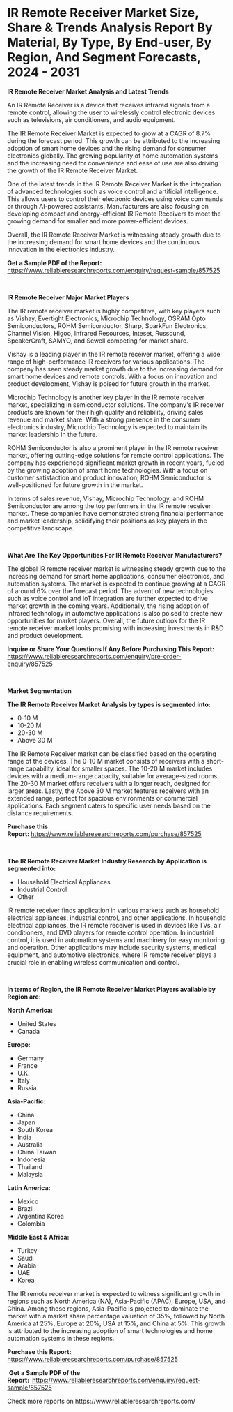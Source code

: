 <p><h1>IR Remote Receiver Market Size, Share & Trends Analysis Report By Material, By Type, By End-user, By Region, And Segment Forecasts, 2024 - 2031</h1></p><p><strong>IR Remote Receiver Market Analysis and Latest Trends</strong></p>
<p><p>An IR Remote Receiver is a device that receives infrared signals from a remote control, allowing the user to wirelessly control electronic devices such as televisions, air conditioners, and audio equipment.</p><p>The IR Remote Receiver Market is expected to grow at a CAGR of 8.7% during the forecast period. This growth can be attributed to the increasing adoption of smart home devices and the rising demand for consumer electronics globally. The growing popularity of home automation systems and the increasing need for convenience and ease of use are also driving the growth of the IR Remote Receiver Market.</p><p>One of the latest trends in the IR Remote Receiver Market is the integration of advanced technologies such as voice control and artificial intelligence. This allows users to control their electronic devices using voice commands or through AI-powered assistants. Manufacturers are also focusing on developing compact and energy-efficient IR Remote Receivers to meet the growing demand for smaller and more power-efficient devices.</p><p>Overall, the IR Remote Receiver Market is witnessing steady growth due to the increasing demand for smart home devices and the continuous innovation in the electronics industry.</p></p>
<p><strong>Get a Sample PDF of the Report:&nbsp;</strong> <a href="https://www.reliableresearchreports.com/enquiry/request-sample/857525">https://www.reliableresearchreports.com/enquiry/request-sample/857525</a></p>
<p>&nbsp;</p>
<p><strong>IR Remote Receiver Major Market Players</strong></p>
<p><p>The IR remote receiver market is highly competitive, with key players such as Vishay, Evertight Electronics, Microchip Technology, OSRAM Opto Semiconductors, ROHM Semiconductor, Sharp, SparkFun Electronics, Channel Vision, Higoo, Infrared Resources, Inteset, Russound, SpeakerCraft, SAMYO, and Sewell competing for market share.</p><p>Vishay is a leading player in the IR remote receiver market, offering a wide range of high-performance IR receivers for various applications. The company has seen steady market growth due to the increasing demand for smart home devices and remote controls. With a focus on innovation and product development, Vishay is poised for future growth in the market.</p><p>Microchip Technology is another key player in the IR remote receiver market, specializing in semiconductor solutions. The company's IR receiver products are known for their high quality and reliability, driving sales revenue and market share. With a strong presence in the consumer electronics industry, Microchip Technology is expected to maintain its market leadership in the future.</p><p>ROHM Semiconductor is also a prominent player in the IR remote receiver market, offering cutting-edge solutions for remote control applications. The company has experienced significant market growth in recent years, fueled by the growing adoption of smart home technologies. With a focus on customer satisfaction and product innovation, ROHM Semiconductor is well-positioned for future growth in the market.</p><p>In terms of sales revenue, Vishay, Microchip Technology, and ROHM Semiconductor are among the top performers in the IR remote receiver market. These companies have demonstrated strong financial performance and market leadership, solidifying their positions as key players in the competitive landscape.</p></p>
<p>&nbsp;</p>
<p><strong>What Are The Key Opportunities For IR Remote Receiver Manufacturers?</strong></p>
<p><p>The global IR remote receiver market is witnessing steady growth due to the increasing demand for smart home applications, consumer electronics, and automation systems. The market is expected to continue growing at a CAGR of around 6% over the forecast period. The advent of new technologies such as voice control and IoT integration are further expected to drive market growth in the coming years. Additionally, the rising adoption of infrared technology in automotive applications is also poised to create new opportunities for market players. Overall, the future outlook for the IR remote receiver market looks promising with increasing investments in R&D and product development.</p></p>
<p><strong>Inquire or Share Your Questions If Any Before Purchasing This Report:</strong> <a href="https://www.reliableresearchreports.com/enquiry/pre-order-enquiry/857525">https://www.reliableresearchreports.com/enquiry/pre-order-enquiry/857525</a></p>
<p>&nbsp;</p>
<p><strong>Market Segmentation</strong></p>
<p><strong>The IR Remote Receiver Market Analysis by types is segmented into:</strong></p>
<p><ul><li>0-10 M</li><li>10-20 M</li><li>20-30 M</li><li>Above 30 M</li></ul></p>
<p><p>The IR Remote Receiver market can be classified based on the operating range of the devices. The 0-10 M market consists of receivers with a short-range capability, ideal for smaller spaces. The 10-20 M market includes devices with a medium-range capacity, suitable for average-sized rooms. The 20-30 M market offers receivers with a longer reach, designed for larger areas. Lastly, the Above 30 M market features receivers with an extended range, perfect for spacious environments or commercial applications. Each segment caters to specific user needs based on the distance requirements.</p></p>
<p><strong>Purchase this Report:&nbsp;</strong><a href="https://www.reliableresearchreports.com/purchase/857525">https://www.reliableresearchreports.com/purchase/857525</a></p>
<p>&nbsp;</p>
<p><strong>The IR Remote Receiver Market Industry Research by Application is segmented into:</strong></p>
<p><ul><li>Household Electrical Appliances</li><li>Industrial Control</li><li>Other</li></ul></p>
<p><p>IR remote receiver finds application in various markets such as household electrical appliances, industrial control, and other applications. In household electrical appliances, the IR remote receiver is used in devices like TVs, air conditioners, and DVD players for remote control operation. In industrial control, it is used in automation systems and machinery for easy monitoring and operation. Other applications may include security systems, medical equipment, and automotive electronics, where IR remote receiver plays a crucial role in enabling wireless communication and control.</p></p>
<p>&nbsp;</p>
<p><strong>In terms of Region, the IR Remote Receiver Market Players available by Region are:</strong></p>
<p>
    <p> <strong> North America: </strong>
        <ul>
            <li>United States</li>
            <li>Canada</li>
        </ul>
        </p> 
    <p> <strong> Europe: </strong>
        <ul>
            <li>Germany</li>
            <li>France</li>
            <li>U.K.</li>
            <li>Italy</li>
            <li>Russia</li>
        </ul>
        </p> 
    <p> <strong> Asia-Pacific: </strong>
        <ul>
            <li>China</li>
            <li>Japan</li>
            <li>South Korea</li>
            <li>India</li>
            <li>Australia</li>
            <li>China Taiwan</li>
            <li>Indonesia</li>
            <li>Thailand</li>
            <li>Malaysia</li>
        </ul>
        </p> 
    <p> <strong> Latin America: </strong>
        <ul>
            <li>Mexico</li>
            <li>Brazil</li>
            <li>Argentina Korea</li>
            <li>Colombia</li>
        </ul>
        </p> 
    <p> <strong> Middle East & Africa: </strong>
        <ul>
            <li>Turkey</li>
            <li>Saudi</li>
            <li>Arabia</li>
            <li>UAE</li>
            <li>Korea</li>
        </ul>
    </p>
    </p>
<p><p>The IR remote receiver market is expected to witness significant growth in regions such as North America (NA), Asia-Pacific (APAC), Europe, USA, and China. Among these regions, Asia-Pacific is projected to dominate the market with a market share percentage valuation of 35%, followed by North America at 25%, Europe at 20%, USA at 15%, and China at 5%. This growth is attributed to the increasing adoption of smart technologies and home automation systems in these regions.</p></p>
<p><strong>Purchase this Report: </strong><a href="https://www.reliableresearchreports.com/purchase/857525">https://www.reliableresearchreports.com/purchase/857525</a></p>
<p>&nbsp;<strong>Get a Sample PDF of the Report:&nbsp;&nbsp;</strong><a href="https://www.reliableresearchreports.com/enquiry/request-sample/857525">https://www.reliableresearchreports.com/enquiry/request-sample/857525</a></p>
<p><strong></strong></p>
<p>Check more reports on https://www.reliableresearchreports.com/</p>